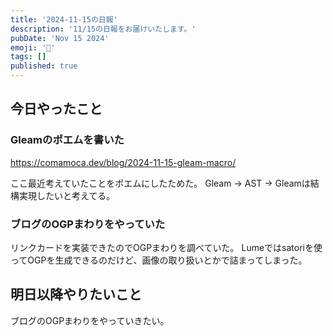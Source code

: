 ```yaml
---
title: '2024-11-15の日報'
description: '11/15の日報をお届けいたします。'
pubDate: 'Nov 15 2024'
emoji: '🦊'
tags: []
published: true
---
```


## 今日やったこと

### Gleamのポエムを書いた

https://comamoca.dev/blog/2024-11-15-gleam-macro/

ここ最近考えていたことをポエムにしたためた。 Gleam -> AST ->
Gleamは結構実現したいと考えてる。

### ブログのOGPまわりをやっていた

リンクカードを実装できたのでOGPまわりを調べていた。
Lumeではsatoriを使ってOGPを生成できるのだけど、画像の取り扱いとかで詰まってしまった。

## 明日以降やりたいこと

ブログのOGPまわりをやっていきたい。
